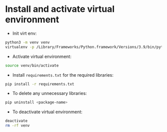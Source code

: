 # Install and activate virtual environment
- Init virt env:
```bash
python3 -m venv venv
virtualenv -p /Library/Frameworks/Python.framework/Versions/3.9/bin/python3.9 venv
```
- Activate virtual environment:
```bash
source venv/bin/activate
```
- Install `requirements.txt` for the required libraries:
```bash
pip install -r requirements.txt
```
- To delete any unnecessary libraries:
```bash
pip uninstall <package-name>
```
- To deactivate virtual environment:
```bash
deactivate
rm -rf venv
```